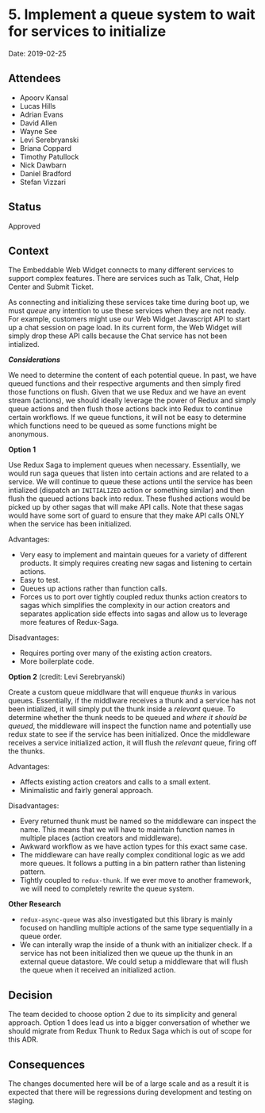 # 5. Implement a queue system to wait for services to initialize

 Date: 2019-02-25

 ## Attendees
- Apoorv Kansal
- Lucas Hills
- Adrian Evans
- David Allen
- Wayne See
- Levi Serebryanski
- Briana Coppard
- Timothy Patullock
- Nick Dawbarn
- Daniel Bradford
- Stefan Vizzari

 ## Status

  Approved

 ## Context

 The Embeddable Web Widget connects to many different services to support complex features. There are services such as Talk, Chat, Help Center and Submit Ticket.

 As connecting and initializing these services take time during boot up, we must *queue* any intention to use these services when they are not ready. For example, customers might use our Web Widget Javascript API to start up a chat session on page load. In its current form, the Web Widget will simply drop these API calls because the Chat service has not been intialized.

 ***Considerations***

 We need to determine the content of each potential queue. In past, we have queued functions and their respective arguments and then simply fired those functions on flush. Given that we use Redux and we have an event stream (actions), we should ideally leverage the power of Redux and simply queue actions and then flush those actions back into Redux to continue certain workflows. If we queue functions, it will not be easy to determine which functions need to be queued as some functions might be anonymous.


 **Option 1**

 Use Redux Saga to implement queues when necessary. Essentially, we would run saga queues that listen into certain actions and are related to a service. We will continue to queue these actions until the service has been intialized (dispatch an `INITIALIZED` action or something similar) and then flush the queued actions back into redux. These flushed actions would be picked up by other sagas that will make API calls. Note that these sagas would have some sort of guard to ensure that they make API calls ONLY when the service has been initialized.

 Advantages:

 - Very easy to implement and maintain queues for a variety of different products. It simply requires creating new sagas and listening to certain actions.
- Easy to test.
- Queues up actions rather than function calls.
- Forces us to port over tightly coupled redux thunks action creators to sagas which simplifies the complexity in our action creators and separates application side effects into sagas and allow us to leverage more features of Redux-Saga.

 Disadvantages:

 - Requires porting over many of the existing action creators. 
- More boilerplate code.

 **Option 2** (credit: Levi Serebryanski)

 Create a custom queue middlware that will enqueue *thunks* in various queues. Essentially, if the middlware receives a thunk and a service has not been intialized, it will simply put the thunk inside a *relevant* queue. To determine whether the thunk needs to be queued and *where it should be queued*, the middleware will inspect the function name and potentially use redux state to see if the service has been initialized. Once the middleware receives a service initialized action, it will flush the *relevant* queue, firing off the thunks.

 Advantages:

 - Affects existing action creators and calls to a small extent.
- Minimalistic and fairly general approach.

 Disadvantages:

 - Every returned thunk must be named so the middleware can inspect the name. This means that we will have to maintain function names in multiple places (action creators and middleware).
- Awkward workflow as we have action types for this exact same case.
- The middleware can have really complex conditional logic as we add more queues. It follows a putting in a bin pattern rather than listening pattern.
- Tightly coupled to `redux-thunk`. If we ever move to another framework, we will need to completely rewrite the queue system.

**Other Research**
- `redux-async-queue` was also investigated but this library is mainly focused on handling multiple actions of the same type sequentially in a queue order. 
- We can interally wrap the inside of a thunk with an initializer check. If a service has not been initialized then we queue up the thunk in an external queue datastore. We could setup a middleware that will flush the queue when it received an initialized action.

 ## Decision
The team decided to choose option 2 due to its simplicity and general approach. Option 1 does lead us into a bigger conversation of whether we should migrate from Redux Thunk to Redux Saga which is out of scope for this ADR.


 ## Consequences

 The changes documented here will be of a large scale and as a result it is expected that there will be regressions during development and testing on staging.